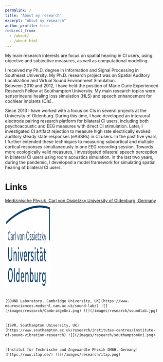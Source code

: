 ```yaml
---
permalink: /
title: "About my research"
excerpt: "About my research"
author_profile: true
redirect_from: 
  - /about/
  - /about.html
---
```


My main research interests are focus on spatial hearing in CI users, using objective and subjective measures, as well as computational modelling. 

I received my Ph.D. degree in Information and Signal Processing in Southeast University. My Ph.D. research project was on Spatial Auditory Localization and Virtual Sound Environment Simulation.  
Between 2010 and 2012, I have held the position of Marie Curie Experienced Research Fellow at Southampton University. My main research topics were sensorineural healing loss simulation (HLS) and speech enhancement for cochlear implants (CIs).

Since 2013 I have worked with a focus on CIs in several projects at the University of Oldenburg. During this time, I have developed an interaural electrode pairing research platform for bilateral CI users, including both psychoacoustic and EEG measures with direct CI stimulation. Later, I investigated CI artifact rejection to measure high rate electrically evoked auditory steady state responses (eASSRs) in CI users. In the past five years, I further extended these techniques to measuring subcortical and multiple cortical responses simultaneously in one EEG recording session. Towards more ecologically valid measures, I investigated bilateral speech perception in bilateral CI users using room acoustics simulation. In the last two years, during the pandemic, I developed a model framework for simulating spatial hearing of bilateral CI users.


# Links

[Medizinische Physik, Carl von Ossietzky University of Oldenburg, Germany](https://uol.de/mediphysik)<img src="/images/research/OldenburgUni.png" width="150" height="280">

~~~![](/images/research/OldenburgUni.png)~~~

[SOUND Laboratory, Cambridge University, UK](https://www-neurosciences.medschl.cam.ac.uk/sound-lab/) ![](/images/research/CambridgeUni.png) ![](/images/research/soundlab.jpg)


[ISVR, Southampton University, UK](https://www.southampton.ac.uk/research/institutes-centres/institute-of-sound-vibration-research) ![](/images/research/southamptonUni.png)


[Institut für Technische und Angewandte Phzsik GMBH, Germany](https://www.itap.de/) ![](/images/research/itap.png)

